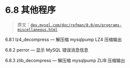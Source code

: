 # 6.8 其他程序

> 原文：[`dev.mysql.com/doc/refman/8.0/en/programs-miscellaneous.html`](https://dev.mysql.com/doc/refman/8.0/en/programs-miscellaneous.html)

6.8.1 lz4_decompress — 解压缩 mysqlpump LZ4 压缩输出

6.8.2 perror — 显示 MySQL 错误消息信息

6.8.3 zlib_decompress — 解压缩 mysqlpump ZLIB 压缩输出
